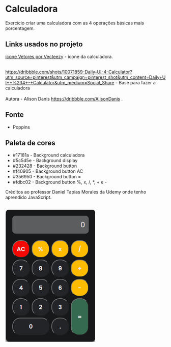 # Calculadora
Exercício criar uma calculadora com as 4 operações básicas mais porcentagem.

<h2>Links usados no projeto</h2>
<a href="https://pt.vecteezy.com/vetor-gratis/%C3%ADcone">ícone Vetores por Vecteezy</a> - ícone da calculadora.  <br /><br />

https://dribbble.com/shots/10071859-Daily-UI-4-Calculator?utm_source=pinterest&utm_campaign=pinterest_shot&utm_content=Daily+UI++%234+-+Calculator&utm_medium=Social_Share - Base para fazer a calculadora <br /><br />
Autora  - Alison Danis https://dribbble.com/AlisonDanis .

<h2>Fonte</h2>
<ul>
    <li>Poppins</li>
</ul>

<h2>Paleta de cores</h2>
<ul>
  <li>#17181a - Background calculadora</li>
  <li>#5c5d5e - Background display</li>
  <li>#232428 - Background button</li>
  <li>#f40905 - Background button AC</li>
  <li>#356950 - Background button =</li>
  <li>#fdbc02 - Background button %, x, /, *, + e -</li>
</ul>  

Créditos ao professor Daniel Tapias Morales da Udemy onde tenho aprendido JavaScript. <br /><br />

<img src="https://github.com/souzarayane/calculadora/blob/main/Calculadora.png?raw=true">

